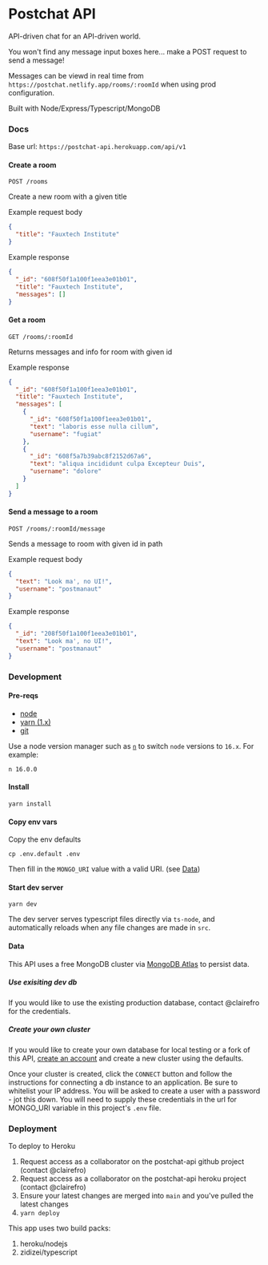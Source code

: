 # Postchat API

API-driven chat for an API-driven world.

You won't find any message input boxes here... make a POST request to send a message!

Messages can be viewd in real time from `https://postchat.netlify.app/rooms/:roomId` when using prod configuration.

Built with Node/Express/Typescript/MongoDB

### Docs

Base url: `https://postchat-api.herokuapp.com/api/v1`

#### Create a room

`POST /rooms`

Create a new room with a given title

Example request body

```json
{
  "title": "Fauxtech Institute"
}
```

Example response

```json
{
  "_id": "608f50f1a100f1eea3e01b01",
  "title": "Fauxtech Institute",
  "messages": []
}
```

#### Get a room

`GET /rooms/:roomId`

Returns messages and info for room with given id

Example response

```json
{
  "_id": "608f50f1a100f1eea3e01b01",
  "title": "Fauxtech Institute",
  "messages": [
    {
      "_id": "608f50f1a100f1eea3e01b01",
      "text": "laboris esse nulla cillum",
      "username": "fugiat"
    },
    {
      "_id": "608f5a7b39abc8f2152d67a6",
      "text": "aliqua incididunt culpa Excepteur Duis",
      "username": "dolore"
    }
  ]
}
```

#### Send a message to a room

`POST /rooms/:roomId/message`

Sends a message to room with given id in path

Example request body

```json
{
  "text": "Look ma', no UI!",
  "username": "postmanaut"
}
```

Example response

```json
{
  "_id": "208f50f1a100f1eea3e01b01",
  "text": "Look ma', no UI!",
  "username": "postmanaut"
}
```

### Development

#### Pre-reqs

- [node](https://nodejs.org/en/download/)
- [yarn (1.x)](https://classic.yarnpkg.com/en/docs/install/)
- [git](https://git-scm.com/book/en/v2/Getting-Started-Installing-Git)

Use a node version manager such as [`n`](https://github.com/tj/n) to switch `node` versions to `16.x`. For example:

`n 16.0.0`

#### Install

`yarn install`

#### Copy env vars

Copy the env defaults

`cp .env.default .env`

Then fill in the `MONGO_URI` value with a valid URI. (see [Data](#data))

#### Start dev server

`yarn dev`

The dev server serves typescript files directly via `ts-node`, and automatically reloads when any file changes are made in `src`.

#### <a name="data"></a>Data

This API uses a free MongoDB cluster via [MongoDB Atlas](https://www.mongodb.com/cloud/atlas) to persist data.

##### Use exisiting dev db

If you would like to use the existing production database, contact @clairefro for the credentials.

##### Create your own cluster

If you would like to create your own database for local testing or a fork of this API, [create an account](https://www.mongodb.com/cloud/atlas) and create a new cluster using the defaults.

Once your cluster is created, click the `CONNECT` button and follow the instructions for connecting a db instance to an application. Be sure to whitelist your IP address. You will be asked to create a user with a password - jot this down. You will need to supply these credentials in the url for MONGO_URI variable in this project's `.env` file.

### Deployment

To deploy to Heroku

1. Request access as a collaborator on the postchat-api github project (contact @clairefro)
1. Request access as a collaborator on the postchat-api heroku project (contact @clairefro)
1. Ensure your latest changes are merged into `main` and you've pulled the latest changes
1. `yarn deploy`

This app uses two build packs:

1. heroku/nodejs
1. zidizei/typescript
